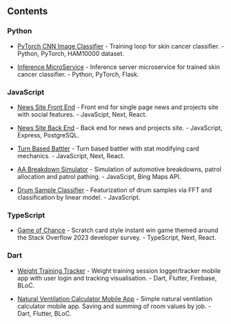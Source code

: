 ## Contents

### Python

- [PyTorch CNN Image Classifier](#pytorch-cnn-image-classifier) - Training loop for skin cancer classifier. - Python, PyTorch, HAM10000 dataset.

- [Inference MicroService](https://github.com/micknice/skin-classification-server) - Inference server microservice for trained skin cancer classifier. - Python, PyTorch, Flask.

### JavaScript

- [News Site Front End](https://github.com/micknice/the-tardigrade) - Front end for single page news and projects site with social features. - JavaScipt, Next, React.

- [News Site Back End](https://github.com/micknice/nc-news-back-end)  - Back end for news and projects site. - JavaScript, Express, PostgreSQL.

- [Turn Based Battler](https://github.com/micknice/memeosphere) - Turn based battler with stat modifying card mechanics. - JavaScript, Next, React.
  
- [AA Breakdown Simulator](https://github.com/micknice/AA_breakdown_simulator) - Simulation of automotive breakdowns, patrol allocation and patrol pathing. - JavaScipt, Bing Maps API.

- [Drum Sample Classifier](https://github.com/micknice/drum-sample-classifier) - Featurization of drum samples via FFT and classification by linear model. - JavaScript.

### TypeScript

- [Game of Chance](https://github.com/micknice/scratch-overflow) - Scratch card style instant win game themed around the Stack Overflow 2023 developer survey. - TypeScript, Next, React.

### Dart

- [Weight Training Tracker](https://github.com/micknice/any_percent_flutter_app) - Weight training session logger/tracker mobile app with user login and tracking visualisation. - Dart, Flutter, Firebase, BLoC.
  
- [Natural Ventilation Calculator Mobile App](https://github.com/micknice/natural-ventilation-calculator-app) - Simple natural ventilation calculator mobile app. Saving and summing of room values by job. - Dart, Flutter, BLoC. 


















